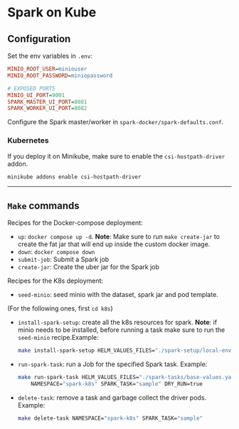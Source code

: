 # Spark on Kube

## Configuration

Set the env variables in `.env`:

```ini
MINIO_ROOT_USER=miniouser
MINIO_ROOT_PASSWORD=miniopassword

# EXPOSED PORTS
MINIO_UI_PORT=9001
SPARK_MASTER_UI_PORT=8081
SPARK_WORKER_UI_PORT=8082
```

Configure the Spark master/worker in `spark-docker/spark-defaults.conf`.

### Kubernetes

If you deploy it on Minikube, make sure to enable the `csi-hostpath-driver` addon.

```bash
minikube addons enable csi-hostpath-driver
```

---

## `Make` commands

Recipes for the Docker-compose deployment:
- `up`: `docker compose up -d`. **Note**: Make sure to run `make create-jar` to create the fat jar that will end up inside the custom docker image.
- `down`: `docker compose down`
- `submit-job`: Submit a Spark job
- `create-jar`: Create the uber jar for the Spark job

Recipes for the K8s deployment:

- `seed-minio`: seed minio with the dataset, spark jar and pod template.

(For the following ones, first `cd k8s`)

- `install-spark-setup`: create all the k8s resources for spark. **Note**: if minio needs to be installed, before running a task make sure to run the `seed-minio` recipe.Example:
    ```bash
    make install-spark-setup HELM_VALUES_FILES="./spark-setup/local-env-values.yaml" NAMESPACE="spark-k8s" DRY_RUN=true
    ```
- `run-spark-task`: run a Job for the specified Spark task. Example:
    ```bash
    make run-spark-task HELM_VALUES_FILES="./spark-tasks/base-values.yaml ./spark-tasks/local-env-values.yaml ./spark-tasks/task-values/local-sample.yaml" \
        NAMESPACE="spark-k8s" SPARK_TASK="sample" DRY_RUN=true
    ```
- `delete-task`: remove a task and garbage collect the driver pods. Example:
    ```bash
    make delete-task NAMESPACE="spark-k8s" SPARK_TASK="sample"
    ```
